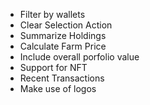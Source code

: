 - Filter by wallets
- Clear Selection Action
- Summarize Holdings
- Calculate Farm Price
- Include overall porfolio value
- Support for NFT
- Recent Transactions
- Make use of logos